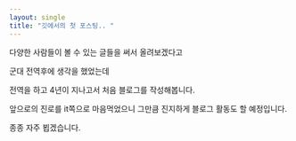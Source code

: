 ```yaml
---
layout: single
title: "깃에서의 첫 포스팅.. "
---
```

다양한 사람들이 볼 수 있는 글들을 써서 올려보겠다고

군대 전역후에 생각을 했었는데 

전역을 하고 4년이 지나고서 처음 블로그를 작성해봅니다. 

앞으로의 진로를 it쪽으로 마음먹었으니 그만큼 진지하게 블로그 활동도 할 예정입니다. 

종종 자주 뵙겠습니다.

